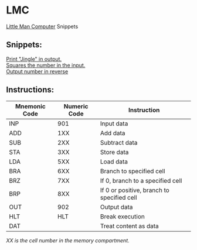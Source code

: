 # LMC
[Little Man Computer](https://peterhigginson.co.uk/lmc/) Snippets
## Snippets:
[Print "Jingle" in output.](https://github.com/MrRazamataz/LMC/blob/main/jingle.txt)  
[Squares the number in the input.](https://github.com/MrRazamataz/LMC/blob/main/square.txt)  
[Output number in reverse](https://github.com/MrRazamataz/LMC/blob/main/Output%20number%20in%20reverse.txt)

## Instructions: 
| Mnemonic Code | Numeric Code | Instruction                      |
|---------------|--------------|----------------------------------|
| INP           | 901          | Input data                       |
| ADD           | 1XX          | Add data                         |
| SUB           | 2XX          | Subtract data                    |
| STA           | 3XX          | Store data                       |
| LDA           | 5XX          | Load data                        |
| BRA           | 6XX          | Branch to specified cell         |
| BRZ           | 7XX          | If 0, branch to a specified cell |
| BRP           | 8XX          | If 0 or positive, branch to specified cell |
| OUT           | 902          | Output data                      |
| HLT           | HLT          | Break execution                  |
| DAT           |              | Treat content as data            |

*XX is the cell number in the memory compartment.*
